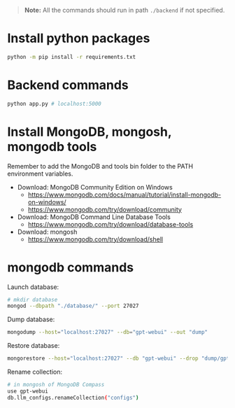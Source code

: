 > **Note:**
> All the commands should run in path `./backend` if not specified.

# Install python packages

```sh
python -m pip install -r requirements.txt
```

# Backend commands

```sh
python app.py # localhost:5000
```

# Install MongoDB, mongosh, mongodb tools

Remember to add the MongoDB and tools bin folder to the PATH environment variables.

* Download: MongoDB Community Edition on Windows
  * https://www.mongodb.com/docs/manual/tutorial/install-mongodb-on-windows/
  * https://www.mongodb.com/try/download/community
* Download: MongoDB Command Line Database Tools
  * https://www.mongodb.com/try/download/database-tools
* Download: mongosh
  * https://www.mongodb.com/try/download/shell


# mongodb commands

Launch database:

```sh
# mkdir database
mongod --dbpath "./database/" --port 27027
```

Dump database:

```sh
mongodump --host="localhost:27027" --db="gpt-webui" --out "dump"
```

Restore database:

```sh
mongorestore --host="localhost:27027" --db "gpt-webui" --drop "dump/gpt-webui"
```

Rename collection:

```sh
# in mongosh of MongoDB Compass
use gpt-webui
db.llm_configs.renameCollection("configs")
```